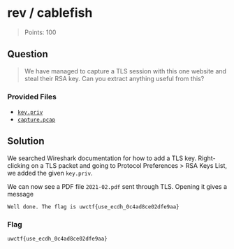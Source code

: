 # rev / cablefish

> Points: 100

## Question

> We have managed to capture a TLS session with this one website and steal their RSA key.
> Can you extract anything useful from this?

### Provided Files

- [`key.priv`](./key.priv)
- [`capture.pcap`](./capture.pcap)

## Solution

We searched Wireshark documentation for how to add a TLS key.
Right-clicking on a TLS packet and going to Protocol Preferences > RSA Keys List, we added the given `key.priv`.

We can now see a PDF file `2021-02.pdf` sent through TLS.
Opening it gives a message
```text
Well done. The flag is uwctf{use_ecdh_0c4ad8ce02dfe9aa}
```

### Flag

`uwctf{use_ecdh_0c4ad8ce02dfe9aa}`
